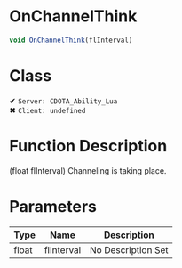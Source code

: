 # OnChannelThink
```js
void OnChannelThink(flInterval)
```
# Class
✔ `Server: CDOTA_Ability_Lua`  
✖ `Client: undefined`  

# Function Description
(float flInterval) Channeling is taking place.
# Parameters
Type|Name|Description
--|--|--
float|flInterval|No Description Set
